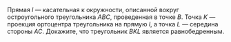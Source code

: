 Прямая  $l$ — касательная к окружности, описанной вокруг остроугольного треугольника $ABC$, проведенная в точке $B$. Точка $K$ — проекция ортоцентра треугольника на прямую  $l$, а точка $L$ — середина стороны $AC$.  Докажите, что треугольник $BKL$ является  равнобедренным.